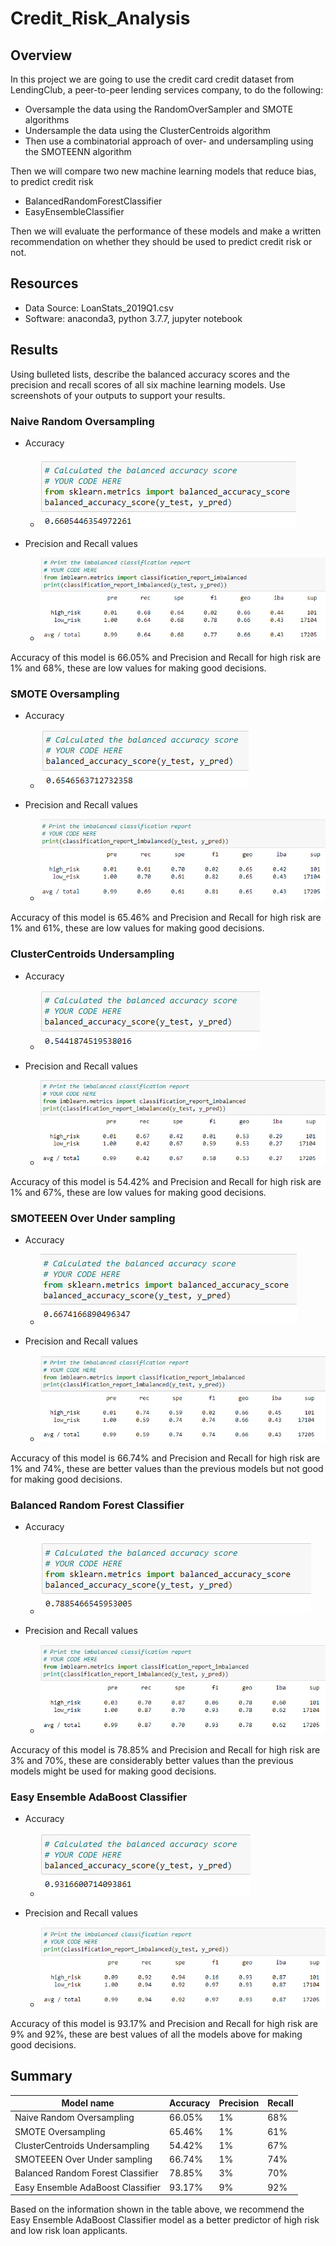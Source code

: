 # Credit_Risk_Analysis

## Overview

In this project we are going to use the credit card credit dataset from LendingClub, a peer-to-peer lending services company, to do the following:
  - Oversample the data using the RandomOverSampler and SMOTE algorithms
  - Undersample the data using the ClusterCentroids algorithm
  - Then use a combinatorial approach of over- and undersampling using the SMOTEENN algorithm

Then we will compare two new machine learning models that reduce bias, to predict credit risk
  - BalancedRandomForestClassifier
  - EasyEnsembleClassifier
  
Then we will evaluate the performance of these models and make a written recommendation on whether they should be used to predict credit risk or not.


## Resources
  - Data Source: LoanStats_2019Q1.csv
  - Software: anaconda3, python 3.7.7, jupyter notebook


## Results
Using bulleted lists, describe the balanced accuracy scores and the precision and recall scores of all six machine learning models. Use screenshots of your outputs to support your results.

### Naive Random Oversampling
  - Accuracy
    - ![""](./Images/Accuracy_Naive_Random_Oversampling.png "")
    
  - Precision and Recall values
    - ![""](./Images/PreRec_Naive_Random_Oversampling.png "")
    
  Accuracy of this model is 66.05% and Precision and Recall for high risk are 1% and 68%, these are low values for making good decisions.
  
  
### SMOTE Oversampling
  - Accuracy
    - ![""](./Images/Accuracy_SMOTE_Oversampling.png "")
    
  - Precision and Recall values
    - ![""](./Images/PreRec_SMOTE_Oversampling.png "")
    
  Accuracy of this model is 65.46% and Precision and Recall for high risk are 1% and 61%, these are low values for making good decisions.
  
  
### ClusterCentroids Undersampling
  - Accuracy
    - ![""](./Images/Accuracy_Cluster_Centroids_Undersampling.png "")
    
  - Precision and Recall values
    - ![""](./Images/PreRec_Cluster_Centroids_Undersampling.png "")
    
  Accuracy of this model is 54.42% and Precision and Recall for high risk are 1% and 67%, these are low values for making good decisions.
  
  
### SMOTEEEN Over Under sampling
  - Accuracy
    - ![""](./Images/Accuracy_SMOTEENN_Oversampling.png "")
    
  - Precision and Recall values
    - ![""](./Images/PreRec_SMOTEENN_Oversampling.png "")
    
  Accuracy of this model is 66.74% and Precision and Recall for high risk are 1% and 74%, these are better values than the previous models but not good for making good decisions.
  
  
### Balanced Random Forest Classifier
  - Accuracy
    - ![""](./Images/Accuracy_Balanced_Random_Forest_Classifier.png "")
    
  - Precision and Recall values
    - ![""](./Images/PreRec_Balanced_Random_Forest_Classifier.png "")
    
  Accuracy of this model is 78.85% and Precision and Recall for high risk are 3% and 70%, these are considerably better values than the previous models might be used for making good decisions.
  
  
### Easy Ensemble AdaBoost Classifier
  - Accuracy
    - ![""](./Images/Accuracy_Easy_Ensemble_Classifier.png "")
    
  - Precision and Recall values
    - ![""](./Images/PreRec_Easy_Ensemble_Classifier.png "")
  
  Accuracy of this model is 93.17% and Precision and Recall for high risk are 9% and 92%, these are best values of all the models above for making good decisions.
  
  
## Summary

 Model name | Accuracy | Precision | Recall
 -----------|----------|-----------|-------
  Naive Random Oversampling | 66.05% | 1% | 68%
  SMOTE Oversampling | 65.46% | 1% | 61%
  ClusterCentroids Undersampling | 54.42% | 1% | 67%
  SMOTEEEN Over Under sampling | 66.74% | 1% | 74%
  Balanced Random Forest Classifier | 78.85% | 3% | 70%
  Easy Ensemble AdaBoost Classifier | 93.17% | 9% | 92%

Based on the information shown in the table above, we recommend the Easy Ensemble AdaBoost Classifier model as a better predictor of high risk and low risk loan applicants.


